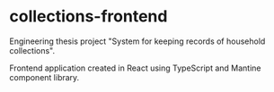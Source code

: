 # collections-frontend
Engineering thesis project "System for keeping records of household collections".

Frontend application created in React using TypeScript and Mantine component library.
